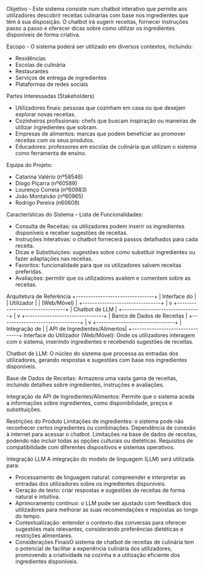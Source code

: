 Objetivo - Este sistema consiste num chatbot interativo que permite aos utilizadores descobrir receitas culinárias com base nos ingredientes que têm à sua disposição. O chatbot irá sugerir receitas, fornecer instruções passo a passo e oferecer dicas sobre como utilizar os ingredientes disponíveis de forma criativa.

Escopo - O sistema poderá ser utilizado em diversos contextos, incluindo:
- Residências
- Escolas de culinária
- Restaurantes
- Serviços de entrega de ingredientes
- Plataformas de redes sociais

Partes Interessadas (Stakeholders)
- Utilizadores finais: pessoas que cozinham em casa ou que desejam explorar novas receitas.
- Cozinheiros profissionais: chefs que buscam inspiração ou maneiras de utilizar ingredientes que sobram.
- Empresas de alimentos: marcas que podem beneficiar ao promover receitas com os seus produtos.
- Educadores: professores em escolas de culinária que utilizam o sistema como ferramenta de ensino.


Equipa do Projeto:
- Catarina Valério (nº58546)
- Diogo Piçarra (nº60589)
- Lourenço Correia (nº60983)
- João Montalvão (nº60965)
- Rodrigo Pereira (n60608)

Características do Sistema – Lista de Funcionalidades:
- Consulta de Receitas: os utilizadores podem inserir os ingredientes disponíveis e receber sugestões de receitas.
- Instruções Interativas: o chatbot fornecerá passos detalhados para cada receita.
- Dicas e Substituições: sugestões sobre como substituir ingredientes ou fazer adaptações nas receitas.
- Favoritos: funcionalidade para que os utilizadores salvem receitas preferidas.
- Avaliações: permitir que os utilizadores avaliem e comentem sobre as receitas.

Arquitetura de Referência
+--------------------------------+
|          Interface do          |
|            Utilizador          |
|         (Web/Móvel)            |
+--------------------------------+
              |
              v
+--------------------------------+
|         Chatbot de LLM         |
+--------------------------------+
              |
              v
+--------------------------------+
|    Banco de Dados de Receitas  |
+--------------------------------+
              |
              v
+--------------------------------+
|         Integração de          |
|   API de Ingredientes/Alimentos|
+--------------------------------+
Interface do Utilizador (Web/Móvel):
Onde os utilizadores interagem com o sistema, inserindo ingredientes e recebendo sugestões de receitas.

Chatbot de LLM:
O núcleo do sistema que processa as entradas dos utilizadores, gerando respostas e sugestões com base nos ingredientes disponíveis.

Base de Dados de Receitas:
Armazena uma vasta gama de receitas, incluindo detalhes sobre ingredientes, instruções e avaliações.

Integração de API de Ingredientes/Alimentos:
Permite que o sistema aceda a informações sobre ingredientes, como disponibilidade, preços e substituições.



Restrições do Produto
Limitações de ingredientes: o sistema pode não reconhecer certos ingredientes ou combinações.
Dependência de conexão à internet para acessar o chatbot.
Limitações na base de dados de receitas, podendo não incluir todas as opções culturais ou dietéticas.
Requisitos de compatibilidade com diferentes dispositivos e sistemas operativos.


Integração LLM
A integração do modelo de linguagem (LLM) será utilizada para:
- Processamento de linguagem natural: compreender e interpretar as entradas dos utilizadores sobre os ingredientes disponíveis.
- Geração de texto: criar respostas e sugestões de receitas de forma natural e intuitiva.
- Aprimoramento contínuo: o LLM pode ser ajustado com feedback dos utilizadores para melhorar as suas recomendações e respostas ao longo do tempo.
- Contextualização: entender o contexto das conversas para oferecer sugestões mais relevantes, considerando preferências dietéticas e restrições alimentares.
- Considerações FinaisO sistema de chatbot de receitas de culinária tem o potencial de facilitar a experiência culinária dos utilizadores, promovendo a criatividade na cozinha e a utilização eficiente dos ingredientes disponíveis.
